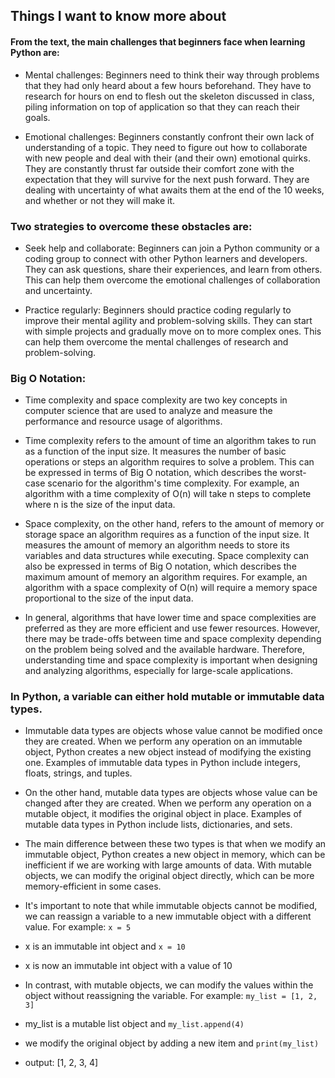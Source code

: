 ## Things I want to know more about

#### From the text, the main challenges that beginners face when learning Python are:

- Mental challenges: Beginners need to think their way through problems that they had only heard about a few hours beforehand. They have to research for hours on end to flesh out the skeleton discussed in class, piling information on top of application so that they can reach their goals.

- Emotional challenges: Beginners constantly confront their own lack of understanding of a topic. They need to figure out how to collaborate with new people and deal with their (and their own) emotional quirks. They are constantly thrust far outside their comfort zone with the expectation that they will survive for the next push forward. They are dealing with uncertainty of what awaits them at the end of the 10 weeks, and whether or not they will make it.

### Two strategies to overcome these obstacles are:

- Seek help and collaborate: Beginners can join a Python community or a coding group to connect with other Python learners and developers. They can ask questions, share their experiences, and learn from others. This can help them overcome the emotional challenges of collaboration and uncertainty.

- Practice regularly: Beginners should practice coding regularly to improve their mental agility and problem-solving skills. They can start with simple projects and gradually move on to more complex ones. This can help them overcome the mental challenges of research and problem-solving.

### Big O Notation:

- Time complexity and space complexity are two key concepts in computer science that are used to analyze and measure the performance and resource usage of algorithms.

- Time complexity refers to the amount of time an algorithm takes to run as a function of the input size. It measures the number of basic operations or steps an algorithm requires to solve a problem. This can be expressed in terms of Big O notation, which describes the worst-case scenario for the algorithm's time complexity. For example, an algorithm with a time complexity of O(n) will take n steps to complete where n is the size of the input data.

- Space complexity, on the other hand, refers to the amount of memory or storage space an algorithm requires as a function of the input size. It measures the amount of memory an algorithm needs to store its variables and data structures while executing. Space complexity can also be expressed in terms of Big O notation, which describes the maximum amount of memory an algorithm requires. For example, an algorithm with a space complexity of O(n) will require a memory space proportional to the size of the input data.

- In general, algorithms that have lower time and space complexities are preferred as they are more efficient and use fewer resources. However, there may be trade-offs between time and space complexity depending on the problem being solved and the available hardware. Therefore, understanding time and space complexity is important when designing and analyzing algorithms, especially for large-scale applications.

### In Python, a variable can either hold mutable or immutable data types.

- Immutable data types are objects whose value cannot be modified once they are created. When we perform any operation on an immutable object, Python creates a new object instead of modifying the existing one. Examples of immutable data types in Python include integers, floats, strings, and tuples.

- On the other hand, mutable data types are objects whose value can be changed after they are created. When we perform any operation on a mutable object, it modifies the original object in place. Examples of mutable data types in Python include lists, dictionaries, and sets.

- The main difference between these two types is that when we modify an immutable object, Python creates a new object in memory, which can be inefficient if we are working with large amounts of data. With mutable objects, we can modify the original object directly, which can be more memory-efficient in some cases.

- It's important to note that while immutable objects cannot be modified, we can reassign a variable to a new immutable object with a different value. For example:
`x = 5`
- x is an immutable int object and 
`x = 10`
- x is now an immutable int object with a value of 10

- In contrast, with mutable objects, we can modify the values within the object without reassigning the variable. For example:
`my_list = [1, 2, 3]`
- my_list is a mutable list object and
`my_list.append(4)`   
- we modify the original object by adding a new item and 
`print(my_list)`
- output: [1, 2, 3, 4]
